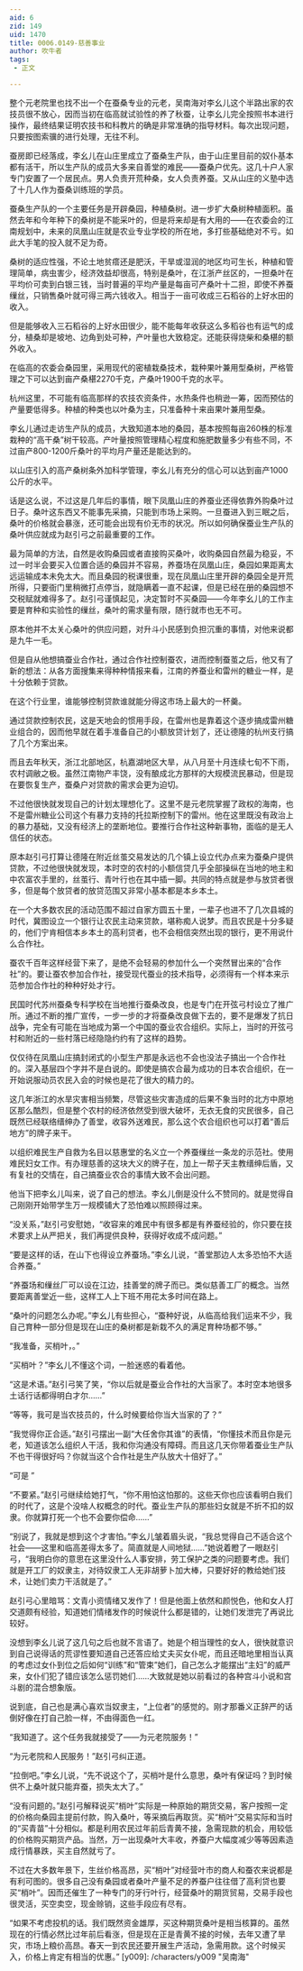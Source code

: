 ```yaml
---
aid: 6
zid: 149
uid: 1470
title: 0006.0149-慈善事业
author: 吹牛者
tags: 
 - 正文

---
```




  整个元老院里也找不出一个在蚕桑专业的元老，吴南海对李幺儿这个半路出家的农技员很不放心，因而当初在临高就试验性的养了秋蚕，让李幺儿完全按照书本进行操作，最终结果证明农技书和科教片的确是非常准确的指导材料。每次出现问题，只要按图索骥的进行处理，无往不利。

  蚕房即已经落成，李幺儿在山庄里成立了蚕桑生产队，由于山庄里目前的奴仆基本都有活干，所以生产队的成员大多来自善堂的难民——蚕桑户优先。这几十户人家专门安置了一个居民点。男人负责开荒种桑，女人负责养蚕。又从山庄的义塾中选了十几人作为蚕桑训练班的学员。

  蚕桑生产队的一个主要任务是开辟桑园，种植桑树。进一步扩大桑树种植面积。虽然去年和今年种下的桑树是不能采叶的，但是将来却是有大用的——在农委会的江南规划中，未来的凤凰山庄就是农业专业学校的所在地，多打些基础绝对不亏。如此大手笔的投入就不足为奇。

  桑树的适应性强，不论土地贫瘩还是肥沃，干旱或湿润的地区均可生长，种植和管理简单，病虫害少，经济效益却很高，特别是桑叶，在江浙产丝区的，一担桑叶在平均价可卖到白银三钱，当时普遍的平均产量是每亩可产桑叶十二担，即使不养蚕缫丝，只销售桑叶就可得三两六钱收入。相当于一亩可收成三石稻谷的上好水田的收入。

  但是能够收入三石稻谷的上好水田很少，能不能每年收获这么多稻谷也有运气的成分，植桑却是坡地、边角到处可种，产叶量也大致稳定。还能获得烧柴和桑椹的额外收入。

  在临高的农委会桑园里，采用现代的密植栽桑技术，栽种果叶兼用型桑树，严格管理之下可以达到亩产桑椹2270千克，产桑叶1900千克的水平。

  杭州这里，不可能有临高那样的农技农资条件，水热条件也稍逊一筹，因而预估的产量要低得多。种植的种类也以叶桑为主，只准备种十来亩果叶兼用型桑。

  李幺儿通过走访生产队的成员，大致知道本地的桑园，基本按照每亩260株的标准栽种的“高干桑”树干较高。产叶量按照管理精心程度和施肥数量多少有些不同，不过亩产800-1200斤桑叶的平均月产量还是能达到的。

  以山庄引入的高产桑树条外加科学管理，李幺儿有充分的信心可以达到亩产1000公斤的水平。

  话是这么说，不过这是几年后的事情，眼下凤凰山庄的养蚕业还得依靠外购桑叶过日子。桑叶这东西又不能事先采摘，只能到市场上采购。一旦蚕进入到三眠之后，桑叶的价格就会暴涨，还可能会出现有价无市的状况。所以如何确保蚕业生产队的桑叶供应就成为赵引弓之前最重要的工作。

  最为简单的方法，自然是收购桑园或者直接购买桑叶，收购桑园自然最为稳妥，不过一时半会要买入位置合适的桑园并不容易，养蚕场在凤凰山庄，桑园如果距离太远运输成本未免太大。而且桑园的税课很重，现在凤凰山庄里开辟的桑园全是开荒所得，只要衙门里稍微打点停当，就隐瞒着一直不起课，但是已经在册的桑园想不交税赋就难得多了。赵引弓谨慎起见，决定暂时不买桑园——今年李幺儿的工作主要是育种和实验性的缫丝，桑叶的需求量有限，随行就市也无不可。

  原本他并不太关心桑叶的供应问题，对升斗小民感到负担沉重的事情，对他来说都是九牛一毛。

  但是自从他想搞蚕业合作社，通过合作社控制蚕农，进而控制蚕茧之后，他又有了新的想法：从各方面搜集来得种种情报来看，江南的养蚕业和雷州的糖业一样，是十分依赖于贷款。

  在这个行业里，谁能够控制贷款谁就能分得这市场上最大的一杯羹。

  通过贷款控制农民，这是天地会的惯用手段，在雷州也是靠着这个逐步搞成雷州糖业组合的，因而他早就在着手准备自己的小额放贷计划了，还让德隆的杭州支行搞了几个方案出来。

  而且去年秋天，浙江北部地区，杭嘉湖地区大旱，从八月至十月连续七旬不下雨，农村调敝之极。虽然江南物产丰饶，没有酿成北方那样的大规模流民暴动，但是现在要恢复生产，蚕桑户对贷款的需求会更为迫切。

  不过他很快就发现自己的计划太理想化了。这里不是元老院掌握了政权的海南，也不是雷州糖业公司这个有暴力支持的托拉斯控制下的雷州。他在这里既没有政治上的暴力基础，又没有经济上的垄断地位。要推行合作社这种新事物，面临的是无人信任的状态。

  原本赵引弓打算让德隆在附近丝茧交易发达的几个镇上设立代办点来为蚕桑户提供贷款，不过他很快就发现，本时空的农村的小额信贷几乎全部操纵在当地的地主和中农富农手里的，丝茧行、青叶行也在其中插一脚。共同的特点就是参与放贷者很多，但是每个放贷者的放贷范围又非常小基本都是本乡本土。

  在一个大多数农民的活动范围不超过自家方圆五十里，一辈子也进不了几次县城的时代，冀图设立一个银行让农民主动来贷款，堪称痴人说梦。而且农民是十分多疑的，他们宁肯相信本乡本土的高利贷者，也不会相信突然出现的银行，更不用说什么合作社。

  蚕农千百年这样经营下来了，是绝不会轻易的参加什么一个突然冒出来的“合作社”的。要让蚕农参加合作社，接受现代蚕业的技术指导，必须得有一个样本来示范参加合作社的种种好处才行。

  民国时代苏州蚕桑专科学校在当地推行蚕桑改良，也是专门在开弦弓村设立了推广所。通过不断的推广宣传，一步一步的才将蚕桑改良做下去的，要不是爆发了抗日战争，完全有可能在当地成为第一个中国的蚕业农合组织。实际上，当时的开弦弓村和附近的一些村落已经隐隐约约有了这样的趋势。

  仅仅待在凤凰山庄搞封闭式的小型生产那是永远也不会也没法子搞出一个合作社的。深入基层四个字并不是白说的。即使是搞农合最为成功的日本农合组织，在一开始说服动员农民入会的时候也是花了很大的精力的。

  这几年浙江的水旱灾害相当频繁，尽管这些灾害造成的后果不象当时的北方中原地区那么酷烈，但是整个农村的经济依然受到很大破坏，无衣无食的灾民很多，自己既然已经联络缙绅办了善堂，收容外送难民，那么这个农合组织也可以打着“善后地方”的牌子来干。

  以组织难民生产自救为名目以慈惠堂的名义立一个养蚕缫丝一条龙的示范社。使用难民妇女工作。有办理慈善的这块大义的牌子在，加上一帮子天主教缙绅后盾，又有复社的交情在，自己搞蚕业农合的事情大致不会出问题。

  他当下把李幺儿叫来，说了自己的想法。李幺儿倒是没什么不赞同的。就是觉得自己刚刚开始带学生万一规模铺大了恐怕难以照顾得过来。

  “没关系，”赵引弓安慰她，“收容来的难民中有很多都是有养蚕经验的，你只要在技术要求上从严把关，我们再提供良种，获得好收成不成问题。”

  “要是这样的话，在山下也得设立养蚕场。”李幺儿说，“善堂那边人太多恐怕不大适合养蚕。”

  “养蚕场和缫丝厂可以设在江边，挂善堂的牌子而已。类似慈善工厂的概念。当然要距离善堂近一些，这样工人上下班不用花太多时间在路上。

  “桑叶的问题怎么办呢。”李幺儿有些担心，“蚕种好说，从临高给我们运来不少，我自己育种一部分但是现在山庄的桑树都是新栽不久的满足育种场都不够。”

  “我准备，买梢叶，。”

  “买梢叶？”李幺儿不懂这个词，一脸迷惑的看着他。

  “这是术语。”赵引弓笑了笑，“你以后就是蚕业合作社的大当家了。本时空本地很多土话行话都得明白才尔……”

  “等等，我可是当农技员的，什么时候要给你当大当家的了？”

  “我觉得你正合适。”赵引弓摆出一副“大任舍你其谁”的表情，“你懂技术而且你是元老，知道该怎么组织人干活，我和你沟通没有障碍。而且这几天你带着蚕业生产队不也干得很好吗？你就当这个合作社是生产队放大十倍好了。”

  “可是 ”

  “不要紧。”赵引弓继续给她打气，“你不用怕这怕那的。这些天你也应该看明白我们的时代了，这是个没啥人权概念的时代。蚕业生产队的那些妇女就是不折不扣的奴隶。你就算打死一个也不会要你偿命……”

  “别说了，我就是想到这个才害怕。”李幺儿皱着眉头说，“我总觉得自己不适合这个社会——这里和临高差得太多了。简直就是人间地狱……”她说着瞪了一眼赵引弓，“我明白你的意思在这里没什么人事安排，劳工保护之类的问题要考虑。我们就是开工厂的奴隶主，对待奴隶工人无非胡萝卜加大棒，只要好好的教给她们技术，让她们卖力干活就是了。”

  赵引弓心里暗骂：文青小资情绪又发作了！但是他面上依然和颜悦色，他和女人打交道颇有经验，知道她们情绪发作的时候说什么都是错的，让她们发泄完了再说比较好。

  没想到李幺儿说了这几句之后也就不言语了。她是个相当理性的女人，很快就意识到自己说得话的荒谬性要知道自己还答应给丈夫买女仆呢，而且还暗地里相当认真的考虑过女仆到位之后如何“训练”和“管束”她们，自己怎么才能摆出“主妇”的威严来，女仆们犯了错应该怎么惩罚她们……大致就是她以前看过的各种宫斗小说和宫斗剧的混合想象版。

  说到底，自己也是满心喜欢当奴隶主，“上位者”的感觉的。刚才那番义正辞严的话倒好像在打自己脸一样，不由得面色一红。

  “我知道了。这个任务我就接受了——为元老院服务！”

  “为元老院和人民服务！”赵引弓纠正道。

  “拉倒吧。”李幺儿说，“先不说这个了，买梢叶是什么意思，桑叶有保证吗？到时候供不上桑叶就只能弃蚕，损失太大了。”

  “没有问题的。”赵引弓解释说买“梢叶”实际是一种原始的期货交易，客户按照一定的价格向桑园主提前付款，购入桑叶，等采摘后再取货。买“梢叶”交易实际和当时的“买青苗”十分相似。都是利用农民过年前后青黄不接，急需现款的机会，用较低的价格购买期货产品。当然，万一出现桑叶大丰收，养蚕户大幅度减少等等因素造成行情暴跌，买主自然就亏了。

  不过在大多数年景下，生丝价格高昂，买“梢叶”对经营叶市的商人和蚕农来说都是有利可图的。很多自己没有桑园或者桑叶产量不足的养蚕户往往借了高利贷也要买“梢叶”。因而还催生了一种专门的牙行叶行，经营桑叶的期货贸易，交易手段也很灵活，买空卖空，现金赊销，这些手段应有尽有。

  “如果不考虑投机的话。我们既然资金雄厚，买这种期货桑叶是相当核算的。虽然现在的行情必然比过年前后看涨，但是现在正是青黄不接的时候，去年又遭了旱灾，市场上粮价高昂。春天一到农民还要开展生产活动，急需用款。这个时候买入，价格上肯定有相当的优惠。”
[y009]: /characters/y009 "吴南海"



